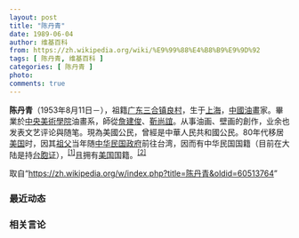 ```yaml
---
layout: post
title: "陈丹青"
date: 1989-06-04
author: 维基百科
from: https://zh.wikipedia.org/wiki/%E9%99%88%E4%B8%B9%E9%9D%92
tags: [ 陈丹青, 维基百科 ]
categories: [ 陈丹青 ]
photo: 
comments: true
---
```

<div class="mw-parser-output">
<p><b>陈丹青</b>（1953年8月11日<span class="useeditintro" title="Template:BLP editintro">－</span>），祖籍<a href="/wiki/%E5%B9%BF%E4%B8%9C" class="mw-redirect" title="广东">广东</a><a href="/wiki/%E5%8F%B0%E5%B1%B1%E5%B8%82" title="台山市">三合镇良村</a>，生于<a href="/wiki/%E4%B8%8A%E6%B5%B7" class="mw-redirect" title="上海">上海</a>，<a href="/wiki/%E4%B8%AD%E5%9C%8B%E6%B2%B9%E7%95%AB" title="中國油畫">中國油畫</a>家。畢業於<a href="/wiki/%E4%B8%AD%E5%A4%AE%E7%BE%8E%E8%A1%93%E5%AD%B8%E9%99%A2" class="mw-redirect" title="中央美術學院">中央美術學院</a>油畫系，師從<a href="/wiki/%E8%A9%B9%E5%BB%BA%E4%BF%8A" title="詹建俊">詹建俊</a>、<a href="/wiki/%E9%9D%B3%E5%B0%9A%E8%AA%BC" class="mw-redirect" title="靳尚誼">靳尚誼</a>。从事油画、壁画的創作，业余也发表文艺评论與随笔。現為美國公民，曾經是中華人民共和國公民。80年代移居<a href="/wiki/%E7%BE%8E%E5%9B%BD" title="美国">美国</a>时，因其<a href="/wiki/%E7%A5%96%E7%88%B6" class="mw-redirect" title="祖父">祖父</a>当年随<a href="/wiki/%E4%B8%AD%E5%8D%8E%E6%B0%91%E5%9B%BD%E6%94%BF%E5%BA%9C" class="mw-redirect" title="中华民国政府">中华民国政府</a>前往台湾，因而有中华民国国籍（目前在大陆是持<a href="/wiki/%E5%8F%B0%E8%83%9E%E8%AD%89" class="mw-redirect" title="台胞證">台胞证</a>），<sup id="cite_ref-1" class="reference"><a href="#cite_note-1">[1]</a></sup>且拥有<a href="/wiki/%E7%BE%8E%E5%9B%BD" title="美国">美国</a>国籍。<sup id="cite_ref-2" class="reference"><a href="#cite_note-2">[2]</a></sup>
</p>
</div><noscript><img src="//zh.wikipedia.org/wiki/Special:CentralAutoLogin/start?type=1x1" alt="" title="" width="1" height="1" style="border: none; position: absolute;"></noscript>
<div class="printfooter">取自“<a dir="ltr" href="https://zh.wikipedia.org/w/index.php?title=陈丹青&amp;oldid=60513764">https://zh.wikipedia.org/w/index.php?title=陈丹青&amp;oldid=60513764</a>”</div><div id="recent-news"><h3>最近动态</h3><ul></ul></div><div id="open-opinion"><h3>相关言论</h3><ul></ul></div>